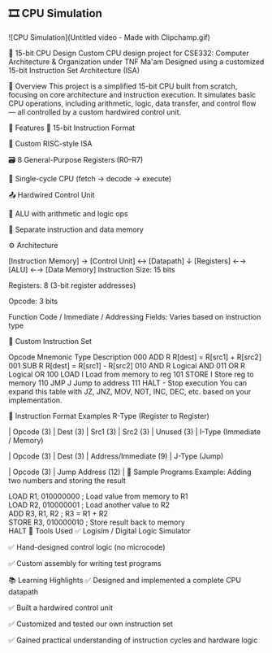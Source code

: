 ## 🎞 CPU Simulation

![CPU Simulation](Untitled video - Made with Clipchamp.gif)

🧠 15-bit CPU Design
Custom CPU design project for CSE332: Computer Architecture & Organization under TNF Ma'am
Designed using a customized 15-bit Instruction Set Architecture (ISA)

📌 Overview
This project is a simplified 15-bit CPU built from scratch, focusing on core architecture and instruction execution. It simulates basic CPU operations, including arithmetic, logic, data transfer, and control flow — all controlled by a custom hardwired control unit.

🧱 Features
🔢 15-bit Instruction Format

🧮 Custom RISC-style ISA

🗃 8 General-Purpose Registers (R0–R7)

🧠 Single-cycle CPU (fetch → decode → execute)

📤 Hardwired Control Unit

🧮 ALU with arithmetic and logic ops

💾 Separate instruction and data memory

⚙️ Architecture

[Instruction Memory] → [Control Unit] ↔ [Datapath]
                               ↓
    [Registers] ←→ [ALU] ←→ [Data Memory]
Instruction Size: 15 bits

Registers: 8 (3-bit register addresses)

Opcode: 3 bits

Function Code / Immediate / Addressing Fields: Varies based on instruction type

🧾 Custom Instruction Set

Opcode	Mnemonic	Type	Description
000	ADD	R	R[dest] = R[src1] + R[src2]
001	SUB	R	R[dest] = R[src1] - R[src2]
010	AND	R	Logical AND
011	OR	R	Logical OR
100	LOAD	I	Load from memory to reg
101	STORE	I	Store reg to memory
110	JMP	J	Jump to address
111	HALT	-	Stop execution
You can expand this table with JZ, JNZ, MOV, NOT, INC, DEC, etc. based on your implementation.

🔄 Instruction Format Examples
R-Type (Register to Register)

| Opcode (3) | Dest (3) | Src1 (3) | Src2 (3) | Unused (3) |
I-Type (Immediate / Memory)


| Opcode (3) | Dest (3) | Address/Immediate (9)        |
J-Type (Jump)

| Opcode (3) | Jump Address (12)                      |
🧪 Sample Programs
Example: Adding two numbers and storing the result


LOAD R1, 010000000  ; Load value from memory to R1  
LOAD R2, 010000001  ; Load another value to R2  
ADD  R3, R1, R2     ; R3 = R1 + R2  
STORE R3, 010000010 ; Store result back to memory  
HALT
🧰 Tools Used
✅ Logisim / Digital Logic Simulator

✅ Hand-designed control logic (no microcode)

✅ Custom assembly for writing test programs

📚 Learning Highlights
✅ Designed and implemented a complete CPU datapath

✅ Built a hardwired control unit

✅ Customized and tested our own instruction set

✅ Gained practical understanding of instruction cycles and hardware logic


